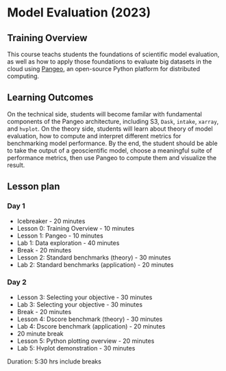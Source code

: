 # Model Evaluation (2023)

## Training Overview
This course teachs students the foundations of scientific model evaluation,
as well as how to apply those foundations to evaluate big datasets in the cloud
using [Pangeo](https://pangeo.io/), an open-source Python platform for distributed computing.

## Learning Outcomes
On the technical side,
students will become familar with fundamental components of the Pangeo architecture, including S3, `Dask`, `intake`, `xarray`, and `hvplot`.
On the theory side,
students will learn about theory of model evaluation, how to compute and interpret different metrics for benchmarking model performance.
By the end, the student should be able to take the output of a geoscientific model, choose a meaningful suite of performance metrics, then use Pangeo to compute them and visualize the result.

## Lesson plan
### Day 1
- Icebreaker - 20 minutes
- Lesson 0: Training Overview - 10 minutes
- Lesson 1: Pangeo - 10 minutes
- Lab 1: Data exploration  - 40 minutes
- Break - 20 minutes
- Lesson 2: Standard benchmarks (theory) - 30 minutes
- Lab 2: Standard benchmarks (application) - 20 minutes
### Day 2
- Lesson 3: Selecting your objective - 30 minutes
- Lab 3: Selecting your objective - 30 minutes
- Break - 20 minutes
- Lesson 4: Dscore benchmark (theory) - 30 minutes
- Lab 4:  Dscore benchmark (application) - 20 minutes
- 20 minute break
- Lesson 5: Python plotting overview - 20 minutes
- Lab 5:  Hvplot demonstration - 30 minutes

Duration: 5:30 hrs include breaks
